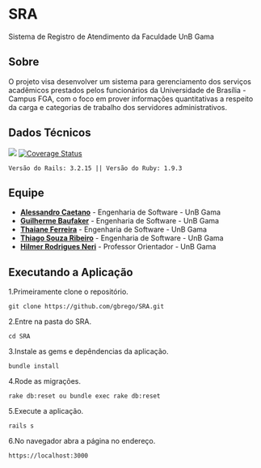 SRA
===

Sistema de Registro de Atendimento da Faculdade UnB Gama

<h2> Sobre </h2>

O projeto visa desenvolver um sistema para gerenciamento dos serviços acadêmicos prestados pelos funcionários da Universidade de Brasília - Campus FGA, com o foco em prover informações quantitativas a respeito da carga e categorias de trabalho dos servidores administrativos.

<h2> Dados Técnicos </h2>

<a href="https://travis-ci.org/gbrego/SRA"><img src="https://travis-ci.org/gbrego/SRA.png?branch=architecture"></a> <a href='https://coveralls.io/r/gbrego/SRA?branch=architecture'>[![Coverage Status](https://coveralls.io/repos/gbrego/SRA/badge.png?branch=architecture)](https://coveralls.io/r/gbrego/SRA?branch=architecture)


```
Versão do Rails: 3.2.15 || Versão do Ruby: 1.9.3 
```

<h2> Equipe </h2>

- **[Alessandro Caetano](http://github.com/AlessandroCaetano)** - Engenharia de Software - UnB Gama
- **[Guilherme Baufaker](http://github.com/gbrego)**    - Engenharia de Software - UnB Gama
- **[Thaiane Ferreira](http://github.com/Thaiane)**     - Engenharia de Software - UnB Gama
- **[Thiago Souza Ribeiro](http://github.com/thiagovsk)**               - Engenharia de Software - UnB Gama
- **[Hilmer Rodrigues Neri](http://github.com/hneri)**      - Professor Orientador   - UnB Gama


<h2> Executando a Aplicação </h2>

1.Primeiramente clone o repositório.

```
git clone https://github.com/gbrego/SRA.git
```

2.Entre na pasta do SRA.

```
cd SRA
```
3.Instale as gems e depêndencias da aplicação.

```
bundle install
```
4.Rode as migrações.

```
rake db:reset ou bundle exec rake db:reset
```
5.Execute a aplicação.

```
rails s
```
6.No navegador abra a página no endereço.

```
https://localhost:3000
```
